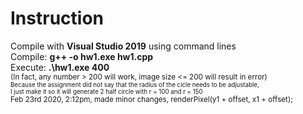 # Instruction
Compile with <b>Visual Studio 2019</b> using command lines  
Compile: <b>g++ -o hw1.exe hw1.cpp</b>  
Execute: <b>.\hw1.exe 400</b>  
<sub>(In fact, any number > 200 will work, image size <= 200 will result in error)</sub>  
<sub><sup>Because the assignment did not say that the radius of the cicle needs to be adjustable,  
I just make it so it will generate 2 half circle with r = 100 and r = 150 </sup></sub>   
<sub>Feb 23rd 2020, 2:12pm, made minor changes, renderPixel(y1 + offset, x1 + offset);</sub>
